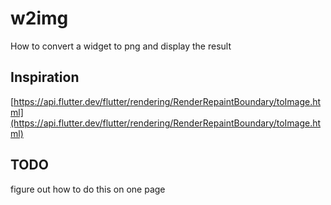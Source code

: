 # w2img

How to convert a widget to png and display the result

## Inspiration

[https://api.flutter.dev/flutter/rendering/RenderRepaintBoundary/toImage.html](https://api.flutter.dev/flutter/rendering/RenderRepaintBoundary/toImage.html)

## TODO

figure out how to do this on one page

